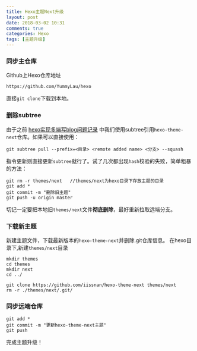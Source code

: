 ```yaml
---
title: Hexo主题Next升级
layout: post
date: 2018-03-02 10:31
comments: true
categories: Hexo
tags: [主题升级]
---
```

### 同步主仓库
Github上Hexo仓库地址
```
https://github.com/YummyLau/hexo
```
直接`git clone`下载到本地。

### 删除subtree
由于之前 [hexo实现多端写blog问题记录](http://yummylau.com/2016/12/20/hexo%E5%AE%9E%E7%8E%B0%E5%A4%9A%E7%AB%AF%E5%86%99bolg%E9%97%AE%E9%A2%98%E8%AE%B0%E5%BD%95/) 中我们使用subtree引用`hexo-theme-next`仓库。如果可以直接使用：

```
git subtree pull --prefix=<目录> <remote added name> <分支> --squash
```
指令更新则直接更新`subtree`就行了。试了几次都出现`hash`校验的失败，简单粗暴的方法：

```
git rm -r themes/next   //themes/next为hexo目录下存放主题的目录
git add *
git commit -m "删除旧主题"
git push -u origin master
```
切记一定要把本地旧`themes/next`文件**彻底删除**，最好重新拉取远端分支。

### 下载新主题
新建主题文件，下载最新版本的`hexo-theme-next`并删除.git仓库信息。
在hexo目录下,新建`themes/next`目录  

```
mkdir themes  
cd themes
mkdir next
cd ../
```

```
git clone https://github.com/iissnan/hexo-theme-next themes/next
rm -r ./themes/next/.git/
```

### 同步远端仓库

```
git add *
git commit -m "更新hexo-theme-next主题"
git push
```
完成主题升级！